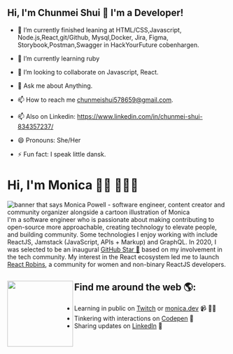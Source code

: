 ## Hi, I'm Chunmei Shui 👋 I'm a Developer!

 - 🔭 I’m currently finished leaning at HTML/CSS,Javascript, Node.js,React,git/Github, Mysql,Docker, Jira, Figma, Storybook,Postman,Swagger in HackYourFuture cobenhargen.
 - 🌱 I’m currently learning ruby
- 👯 I’m looking to collaborate on Javascript, React.

- 💬 Ask me about Anything.

- 📫 How to reach me chunmeishui578659@gmail.com.

- 📫 Also on Linkedin: https://www.linkedin.com/in/chunmei-shui-834357237/

- 😄 Pronouns: She/Her

- ⚡ Fun fact: I speak little dansk.


# Hi, I'm Monica 👋🏾 👩🏾‍💻

<img src="https://raw.githubusercontent.com/M0nica/M0nica/master/gh-header-image-cropped.png" alt="banner that says Monica Powell - software engineer, content creator and community organizer alongside a cartoon illustration of Monica">
I'm a software engineer who is passionate about making contributing to open-source more approachable, creating technology to elevate people, and building community. Some technologies I enjoy working with include ReactJS, Jamstack (JavaScript, APIs + Markup) and GraphQL. In 2020, I was selected to be an inaugural <a href="https://stars.github.com/">GitHub Star 🌟</a> based on my involvement in the tech community.  My interest in the React ecosystem led me to launch <a href="https://www.reactrobins.com/">React Robins</a>, a community for women and non-binary ReactJS developers.


## Find me around the web 🌎: <a href="https://github.com/sponsors/M0nica"><img align="left" width="150" height="150" src="https://github.com/M0nica/M0nica/blob/main/octomonica/m0nica-octocat-rotating.gif?raw=true"></a>
- Learning in public on <a href="https://www.twitch.tv/blacktechdiva">Twitch</a> or <a href="https://www.monica.dev">monica.dev</a> 📹 ✍🏾
- Tinkering with interactions on <a href="https://codepen.io/m0nica"> Codepen</a> 🏓
- Sharing updates on <a href="https://www.linkedin.com/in/monicampowell/">LinkedIn</a> 💼
